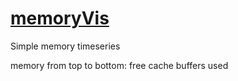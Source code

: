 [memoryVis](http://files.danielscrivano.com/memoryVis/)
======

Simple memory timeseries

memory from top to bottom:
free
cache
buffers
used
